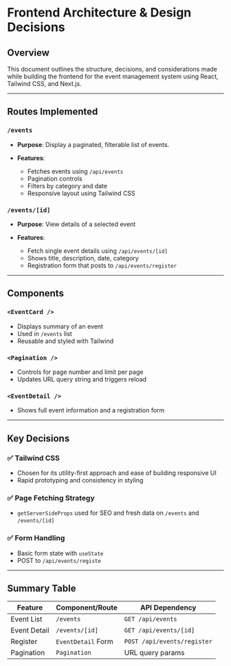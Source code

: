 # Frontend Architecture & Design Decisions

## Overview

This document outlines the structure, decisions, and considerations made while building the frontend for the event management system using React, Tailwind CSS, and Next.js.

---

## Routes Implemented

### `/events`

- **Purpose**: Display a paginated, filterable list of events.
- **Features**:

  - Fetches events using `/api/events`
  - Pagination controls
  - Filters by category and date
  - Responsive layout using Tailwind CSS

### `/events/[id]`

- **Purpose**: View details of a selected event
- **Features**:

  - Fetch single event details using `/api/events/[id]`
  - Shows title, description, date, category
  - Registration form that posts to `/api/events/register`

---

## Components

### `<EventCard />`

- Displays summary of an event
- Used in `/events` list
- Reusable and styled with Tailwind

### `<Pagination />`

- Controls for page number and limit per page
- Updates URL query string and triggers reload

### `<EventDetail />`

- Shows full event information and a registration form

---

## Key Decisions

### ✅ Tailwind CSS

- Chosen for its utility-first approach and ease of building responsive UI
- Rapid prototyping and consistency in styling

### ✅ Page Fetching Strategy

- `getServerSideProps` used for SEO and fresh data on `/events` and `/events/[id]`

### ✅ Form Handling

- Basic form state with `useState`
- POST to `/api/events/registe`

---

## Summary Table

| Feature      | Component/Route    | API Dependency              |
| ------------ | ------------------ | --------------------------- |
| Event List   | `/events`          | `GET /api/events`           |
| Event Detail | `/events/[id]`     | `GET /api/events/[id]`      |
| Register     | `EventDetail` Form | `POST /api/events/register` |
| Pagination   | `Pagination`       | URL query params            |
